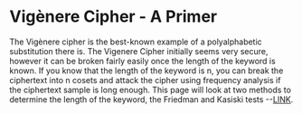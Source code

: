 # Vigènere Cipher - A Primer
 The Vigènere cipher is the best-known example of a polyalphabetic substitution there is. The Vigenere Cipher initially seems very secure, however it can be broken fairly easily once the length of the keyword is known. If you know that the length of the keyword is n, you can break the ciphertext into n cosets and attack the cipher using frequency analysis if the ciphertext sample is long enough. This page will look at two methods to determine the length of the keyword, the Friedman and Kasiski tests --[LINK](https://www.cs.uri.edu/cryptography/classicalvigenerecrypt.htm).
